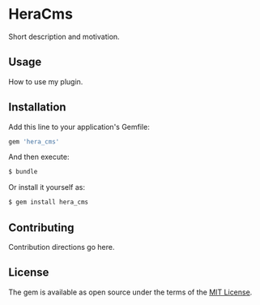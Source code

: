 # HeraCms
Short description and motivation.

## Usage
How to use my plugin.

## Installation
Add this line to your application's Gemfile:

```ruby
gem 'hera_cms'
```

And then execute:
```bash
$ bundle
```

Or install it yourself as:
```bash
$ gem install hera_cms
```

## Contributing
Contribution directions go here.

## License
The gem is available as open source under the terms of the [MIT License](https://opensource.org/licenses/MIT).
